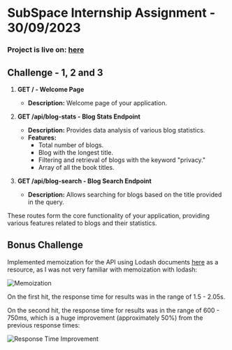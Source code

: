 # SubSpace Internship Assignment - 30/09/2023

### Project is live on: [here](https://subspace-internship.onrender.com/)

## Challenge - 1, 2 and 3

1. **GET / - Welcome Page**
   - **Description:** Welcome page of your application.

2. **GET /api/blog-stats - Blog Stats Endpoint**
   - **Description:** Provides data analysis of various blog statistics.
   - **Features:**
     - Total number of blogs.
     - Blog with the longest title.
     - Filtering and retrieval of blogs with the keyword "privacy."
     - Array of all the book titles.

3. **GET /api/blog-search - Blog Search Endpoint**
   - **Description:** Allows searching for blogs based on the title provided in the query.

These routes form the core functionality of your application, providing various features related to blogs and their statistics.

## Bonus Challenge

Implemented memoization for the API using Lodash documents [here](https://lodash.com/docs#memoize) as a resource, as I was not very familiar with memoization with lodash:

![Memoization](https://drive.google.com/uc?id=1uAFmwsrvV-mBD2uF1mRCUpV-Ca0DG8j_)

On the first hit, the response time for results was in the range of 1.5 - 2.05s.

On the second hit, the response time for results was in the range of 600 - 750ms, which is a huge improvement (approximately 50%) from the previous response times:

![Response Time Improvement](https://drive.google.com/uc?id=1mzHgkvLUlo2CiQguh-oA3o1uMfd-vRb5)